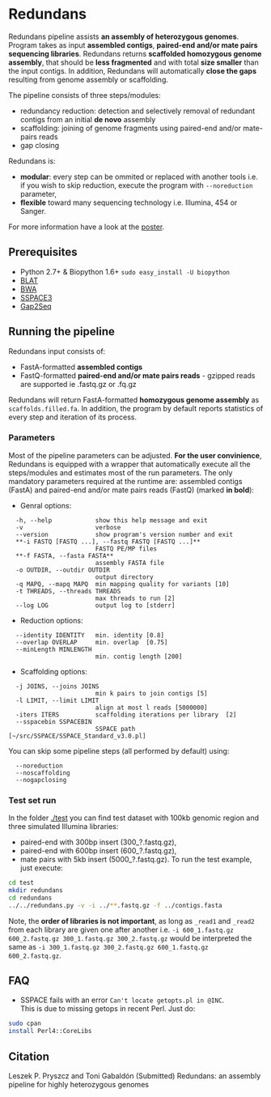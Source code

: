 # Redundans

Redundans pipeline assists **an assembly of heterozygous genomes**. 
Program takes as input **assembled contigs**, **paired-end and/or mate pairs sequencing libraries**. Redundans returns **scaffolded homozygous genome assembly**, that should be **less fragmented** and with total **size smaller** than the input contigs. In addition, Redundans will automatically **close the gaps** resulting from genome assembly or scaffolding. 

The pipeline consists of three steps/modules: 

- redundancy reduction: detection and selectively removal of redundant contigs from an initial **de novo** assembly
- scaffolding: joining of genome fragments using paired-end and/or mate-pairs reads
- gap closing

Redundans is: 
- **modular**: every step can be ommited or replaced with another tools i.e. if you wish to skip reduction, execute the program with `--noreduction` parameter,     
- **flexible** toward many sequencing technology i.e. Illumina, 454 or Sanger. 

For more information have a look at the [poster](https://github.com/lpryszcz/redundans/blob/master/docs/poster.pdf).

## Prerequisites
- Python 2.7+ & Biopython 1.6+ `sudo easy_install -U biopython`
- [BLAT](https://genome.ucsc.edu/FAQ/FAQblat.html#blat3)
- [BWA](http://bio-bwa.sourceforge.net/)
- [SSPACE3](http://www.baseclear.com/genomics/bioinformatics/basetools/SSPACE)
- [Gap2Seq](http://www.cs.helsinki.fi/u/lmsalmel/Gap2Seq/)

## Running the pipeline
Redundans input consists of: 
- FastA-formatted **assembled contigs**
- FastQ-formatted **paired-end and/or mate pairs reads** - gzipped reads are supported ie .fastq.gz or .fq.gz 

Redundans will return FastA-formatted **homozygous genome assembly** as `scaffolds.filled.fa`. In addition, the program by default reports statistics of every step and iteration of its process.  

### Parameters
Most of the pipeline parameters can be adjusted. **For the user convinience**, Redundans is equipped with a wrapper that automatically execute all the steps/modules and estimates most of the run parameters. 
The only mandatory parameters required at the runtime are: assembled contigs (FastA) and paired-end and/or mate pairs reads (FastQ) (marked **in bold**): 
- Genral options:
```
  -h, --help            show this help message and exit
  -v                    verbose
  --version             show program's version number and exit
  **-i FASTQ [FASTQ ...], --fastq FASTQ [FASTQ ...]**
                        FASTQ PE/MP files
  **-f FASTA, --fasta FASTA**
                        assembly FASTA file
  -o OUTDIR, --outdir OUTDIR
                        output directory
  -q MAPQ, --mapq MAPQ  min mapping quality for variants [10]
  -t THREADS, --threads THREADS
                        max threads to run [2]
  --log LOG             output log to [stderr]
```
- Reduction options:
```
  --identity IDENTITY   min. identity [0.8]
  --overlap OVERLAP     min. overlap  [0.75]
  --minLength MINLENGTH
                        min. contig length [200]
```
- Scaffolding options:
```
  -j JOINS, --joins JOINS
                        min k pairs to join contigs [5]
  -l LIMIT, --limit LIMIT
                        align at most l reads [5000000]
  -iters ITERS          scaffolding iterations per library  [2]
  --sspacebin SSPACEBIN
                        SSPACE path  [~/src/SSPACE/SSPACE_Standard_v3.0.pl]
```
You can skip some pipeline steps (all performed by default) using:
```
  --noreduction
  --noscaffolding
  --nogapclosing
```

### Test set run
In the folder [./test](https://github.com/lpryszcz/redundans/tree/master/test) you can find test dataset with 100kb genomic region and three simulated Illumina libraries: 
- paired-end with 300bp insert (300_?.fastq.gz), 
- paired-end with 600bp insert (600_?.fastq.gz),  
- mate pairs with 5kb insert (5000_?.fastq.gz). 
To run the test example, just execute: 
```bash
cd test
mkdir redundans 
cd redundans
../../redundans.py -v -i ../**.fastq.gz -f ../contigs.fasta
```

Note, the **order of libraries is not important**, as long as `_read1` and `_read2` from each library are given one after another i.e. `-i 600_1.fastq.gz 600_2.fastq.gz 300_1.fastq.gz 300_2.fastq.gz` would be interpreted the same as `-i 300_1.fastq.gz 300_2.fastq.gz 600_1.fastq.gz 600_2.fastq.gz`. 

## FAQ

- SSPACE fails with an error `Can't locate getopts.pl in @INC`.  
This is due to missing getops in recent Perl. Just do:
```bash
sudo cpan
install Perl4::CoreLibs
```

## Citation
Leszek P. Pryszcz and Toni Gabaldón (Submitted) Redundans: an assembly pipeline for highly heterozygous genomes 
